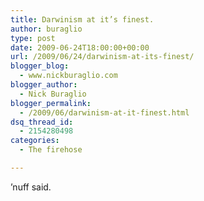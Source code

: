 ```yaml
---
title: Darwinism at it’s finest.
author: buraglio
type: post
date: 2009-06-24T18:00:00+00:00
url: /2009/06/24/darwinism-at-its-finest/
blogger_blog:
  - www.nickburaglio.com
blogger_author:
  - Nick Buraglio
blogger_permalink:
  - /2009/06/darwinism-at-it-finest.html
dsq_thread_id:
  - 2154280498
categories:
  - The firehose

---
```

&#8217;nuff said.